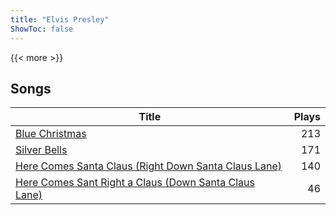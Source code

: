```yaml
---
title: "Elvis Presley"
ShowToc: false
---
```


{{< more >}}

## Songs
Title | Plays 
----- | -----: 
[Blue Christmas](/songs/blue-christmas) | 213
[Silver Bells](/songs/silver-bells) | 171
[Here Comes Santa Claus (Right Down Santa Claus Lane)](/songs/here-comes-santa-claus-right-down-santa-claus-lane) | 140
[Here Comes Sant Right a Claus (Down Santa Claus Lane)](/songs/here-comes-sant-right-a-claus-down-santa-claus-lane) | 46

